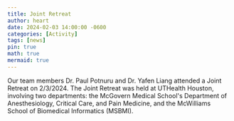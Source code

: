 ```yaml
---
title: Joint Retreat
author: heart
date: 2024-02-03 14:00:00 -0600
categories: [Activity]
tags: [news]
pin: true
math: true
mermaid: true
---
```


Our team members Dr. Paul Potnuru and Dr. Yafen Liang attended a Joint Retreat on 2/3/2024. The Joint Retreat was held at UTHealth Houston, involving two departments: the McGovern Medical School's Department of Anesthesiology, Critical Care, and Pain Medicine, and the McWilliams School of Biomedical Informatics (MSBMI).